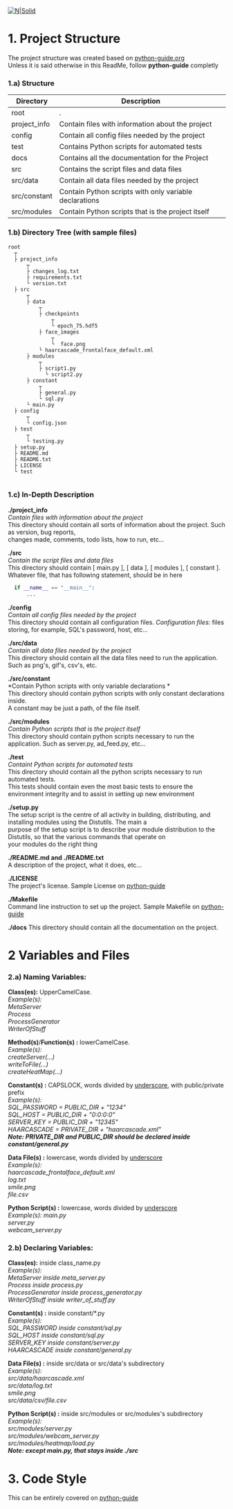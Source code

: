 [![N|Solid](https://i.imgur.com/rUMbDaZ.png)](https://cyberlabs.com.br)  
    
    
  # 1. Project Structure  
    
  The project structure was created based on [python-guide.org](http://docs.python-guide.org/en/latest/writing/structure/)   
  Unless it is said otherwise in this ReadMe, follow **python-guide** completly  
    
  ### 1.a) Structure  
  Directory  | Description  
  ------------- | -------------  
  root | .  
  project_info  | Contain files with information about the project  
  config | Contain all config files needed by the project  
  test | Contains Python scripts for automated tests
  docs | Contains all the documentation for the Project
  src  | Contains the script files and data files  
  src/data | Contain all data files needed by the project   
  src/constant | Contain Python scripts with only variable declarations  
  src/modules | Contain Python scripts that is the project itself  
    
  ### 1.b) Directory Tree  (with sample files)
  ```   
  root  
  	┬    
  	├ project_info    
  		┬    
  	 	├ changes_log.txt  
  	 	├ requirements.txt  
  	 	└ version.txt  
  	├ src    
  		┬   
  		├ data  
  			┬  
  			├ checkpoints  
  				┬  
  				└ epoch_75.hdf5  
  			├ face_images  
  				┬  
  				└  face.png  
  			└ haarcascade_frontalface_default.xml  
  		├ modules  
  			┬  
  		 	├ script1.py  
              └ script2.py  
  		├ constant  
  			┬  
  			├ general.py  
  			└ sql.py  
  		└ main.py  
  	├ config    
  		┬    
  	 	└ config.json  
  	├ test    
  		┬    
  	 	└ testing.py
    ├ setup.py
   	├ README.md
   	├ README.txt
   	├ LICENSE
   	└ test 
    
  ```  

  ### 1.c) In-Depth Description

  **./project_info**  
  *Contain files with information about the project*  
  This directory should contain all sorts of information about the project. Such as version, bug reports,  
  changes made, comments, todo lists, how to run, etc...  
  
  **./src**  
  *Contain the script files and data files*  
  This directory should contain [ main.py ], [ data ], [ modules ], [ constant ].  
  Whatever file, that has following statement, should be in here 
  ```py
    if __name__ == "__main__":
        ...
  ``` 
  
  **./config**  
  *Contain all config files needed by the project*  
  This directory should contain all configuration files.
  *Configuration files:* files storing, for example, SQL's password, host, etc...
  
  **./src/data**  
  *Contain all data files needed by the project*  
  This directory should contain all the data files need to run the application. Such as png's, gif's, csv's, etc.  

  **./src/constant**  
  *Contain Python scripts with only variable declarations *  
  This directory should contain python scripts with only constant declarations inside.  
  A constant may be just a path, of the file itself.  

  **./src/modules**  
  *Contain Python scripts that is the project itself*  
  This directory should contain python scripts necessary to run the application. Such as server.py, ad_feed.py, etc...  

  **./test**  
  *Containt Python scripts for automated tests*  
  This directory should contain all the python scripts necessary to run automated tests.  
  This tests should contain even the most basic tests to ensure the environment integrity and to assist in setting up new environment

  **./setup.py**  
  The setup script is the centre of all activity in building, distributing, and installing modules using the Distutils. The main a   
  purpose of the setup script is to describe your module distribution to the Distutils, so that the various commands that operate on  
  your modules do the right thing  
  
  **./README.md and ./README.txt**  
  A description of the project, what it does, etc...
  
  **./LICENSE**  
  The project's license.
  Sample License on [python-guide](http://docs.python-guide.org/en/latest/writing/structure/)
  
  **./Makefile**  
  Command line instruction to set up the project.
  Sample Makefile on [python-guide](http://docs.python-guide.org/en/latest/writing/structure/)
  
  **./docs**
  This directory should contain all the documentation on the project.
  
  # 2 Variables and Files  
    
  ### 2.a) Naming Variables:  
  **Class(es):**  UpperCamelCase.  
  *Example(s):  
  MetaServer  
  Process  
  ProcessGenerator  
  WriterOfStuff*  
    
  **Method(s)**/**Function(s) :** lowerCamelCase.    
  *Example(s):  
  createServer(...)  
  writeToFile(...)  
  createHeatMap(...)*  
    
  **Constant(s) :** CAPSLOCK, words divided by <u>underscore</u>, with public/private prefix  
  <i>Example(s):  
  SQL_PASSWORD = PUBLIC_DIR + "1234"  
  SQL_HOST = PUBLIC_DIR + "0:0:0:0"  
  SERVER_KEY = PUBLIC_DIR + "12345"  
  HAARCASCADE = PRIVATE_DIR + "haarcascade.xml" </i>  
  <i><b>Note: PRIVATE_DIR and PUBLIC_DIR should be declared inside constant/general.py </i></b>
    
  **Data File(s) :** lowercase, words divided by <u>underscore</u>   
  <i>Example(s):  
  haarcascade_frontalface_default.xml  
  log.txt  
  smile.png  
  file.csv</i>  
    
  **Python Script(s) :** lowercase, words divided by <u>underscore</u>    
  *Example(s): 
   main.py  
   server.py  
   webcam_server.py*  
    
  ### 2.b) Declaring Variables:  
    
  **Class(es):**  inside class_name.py  
  *Example(s):  
  MetaServer inside meta_server.py  
  Process inside process.py  
  ProcessGenerator inside process_generator.py  
  WriterOfStuff inside writer_of_stuff.py*  
    
  **Constant(s) :** inside constant/*.py  
  *Example(s):  
  SQL_PASSWORD inside constant/sql.py  
  SQL_HOST inside constant/sql.py  
  SERVER_KEY inside constant/server.py  
  HAARCASCADE inside constant/general.py*  
    
  **Data File(s) :** inside src/data or src/data's subdirectory  
  *Example(s):  
  src/data/haarcascade.xml  
  src/data/log.txt  
  smile.png  
  src/data/csv/file.csv*  
    
  **Python Script(s) :** inside src/modules or src/modules's subdirectory  
  *Example(s):  
  src/modules/server.py  
  src/modules/webcam_server.py  
  src/modules/heatmap/load.py*  
  <i><b>Note: except main.py, that stays inside ./src</i></b>  
  
  # 3. Code Style
  This can be entirely covered on [python-guide](http://docs.python-guide.org/en/latest/writing/style/)
